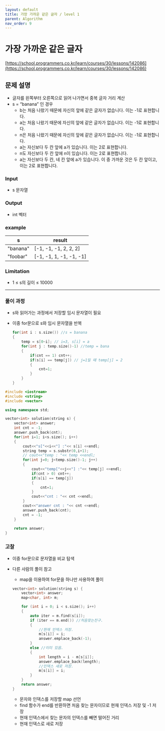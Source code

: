 ```yaml
---
layout: default
title: 가장 가까운 같은 글자 / level 1
parent: Algorithm
nav_order: 9
---
```


# 가장 가까운 같은 글자

[https://school.programmers.co.kr/learn/courses/30/lessons/142086](https://school.programmers.co.kr/learn/courses/30/lessons/142086)

## 문제 설명

- 글자를 왼쪽부터 오른쪽으로 읽어 나가면서 중복 글자 거리 계산
- s = “banana” 인 경우
    - b는 처음 나왔기 때문에 자신의 앞에 같은 글자가 없습니다. 이는 -1로 표현합니다.
    - a는 처음 나왔기 때문에 자신의 앞에 같은 글자가 없습니다. 이는 -1로 표현합니다.
    - n은 처음 나왔기 때문에 자신의 앞에 같은 글자가 없습니다. 이는 -1로 표현합니다.
    - a는 자신보다 두 칸 앞에 a가 있습니다. 이는 2로 표현합니다.
    - n도 자신보다 두 칸 앞에 n이 있습니다. 이는 2로 표현합니다.
    - a는 자신보다 두 칸, 네 칸 앞에 a가 있습니다. 이 중 가까운 것은 두 칸 앞이고, 이는 2로 표현합니다.

### Input

- s 문자열

### Output

- int 벡터

### example

| s | result |
| --- | --- |
| "banana" | [-1, -1, -1, 2, 2, 2] |
| "foobar" | [-1, -1, 1, -1, -1, -1] |

### Limitation

- 1 ≤ s의 길이 ≤ 10000

---

### 풀이 과정

- s와 읽어가는 과정에서 저장할 임시 문자열이 필요
- 이중 for문으로 s와 임시 문자열을 반복
    
    ```cpp
    for(int i : s.size()) //s = banana
    {
    	temp = s[0~i]; // i=3, s[i] = a
    	for(int j : temp.size()-1) //temp = bana
    	{
    		if(cnt == 1) cnt++;
    		if(s[i] == temp[j]) // j=1일 때 temp[j] = 2
    		{
    			cnt=1;
    		}
    	}
    }
    ```
    

```cpp
#include <iostream>
#include <string>
#include <vector>

using namespace std;

vector<int> solution(string s) {
    vector<int> answer;
    int cnt = -1;
    answer.push_back(cnt);
    for(int i=1; i<s.size(); i++)
    {
        cout<<"s["<<i<<"] :"<< s[i] <<endl;
        string temp = s.substr(0,i+1);
        // cout<<"temp : "<< temp <<endl;
        for(int j=0; j<temp.size()-1; j++)
        {
            cout<<"temp["<<j<<"] :"<< temp[j] <<endl;
            if(cnt > 0) cnt++;
            if(s[i] == temp[j])
            {
                cnt=1;
            }
            cout<<"cnt : "<< cnt <<endl;
        }
        cout<<"answer cnt : "<< cnt <<endl;
        answer.push_back(cnt);
        cnt = -1;
    }
    
    return answer;
}
```

### 고찰

- 이중 for문으로 문자열을 비교 탐색
- 다른 사람의 풀이 참고
    - map을 이용하여 for문을 하나만 사용하여 풀이
    
    ```cpp
    vector<int> solution(string s) {
        vector<int> answer;
        map<char, int> m;
    
        for (int i = 0; i < s.size(); i++)
        {
            auto iter = m.find(s[i]);
            if (iter == m.end()) //처음찾는친구.
            {
                //현재 인덱스 저장.
                m[s[i]] = i;
                answer.emplace_back(-1);
            }
            else //이미 있음.
            {
                int length = i - m[s[i]];
                answer.emplace_back(length);
                //인덱스 새로 저장.
                m[s[i]] = i;
            }
        }
        return answer;
    }
    ```
    
    - 문자와 인덱스를 저장할 map 선언
    - find 함수가 end를 반환하면 처음 찾는 문자이므로 현재 인덱스 저장 및 -1 저장
    - 현재 인덱스에서 찾는 문자의 인덱스를 빼면 떨어진 거리
    - 현재 인덱스로 새로 저장